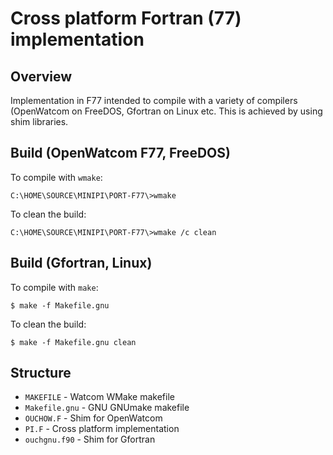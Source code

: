 # Cross platform Fortran (77) implementation 

## Overview

Implementation in F77 intended to compile with a variety of compilers (OpenWatcom on FreeDOS, Gfortran on Linux etc.  This is achieved by using shim libraries.

## Build (OpenWatcom F77, FreeDOS)

To compile with `wmake`:

```none
C:\HOME\SOURCE\MINIPI\PORT-F77\>wmake
```

To clean the build:

```none
C:\HOME\SOURCE\MINIPI\PORT-F77\>wmake /c clean
```

## Build (Gfortran, Linux)

To compile with `make`:

```none
$ make -f Makefile.gnu 
```

To clean the build:

```none
$ make -f Makefile.gnu clean
```

## Structure

* `MAKEFILE` - Watcom WMake makefile
* `Makefile.gnu` - GNU GNUmake makefile
* `OUCHOW.F` - Shim for OpenWatcom
* `PI.F` - Cross platform implementation
* `ouchgnu.f90` - Shim for Gfortran 

